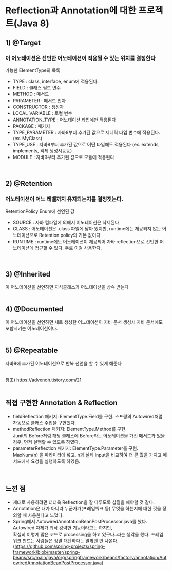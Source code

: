 # Reflection과 Annotation에 대한 프로젝트(Java 8)

## 1) @Target
### 이 어노테이션은 선언한 어노테이션이 적용될 수 있는 위치를 결정한다
가능한 ElementType의 목록
- TYPE : class, interface, enum에 적용된다. 
- FIELD : 클래스 필드 변수
- METHOD : 메서드
- PARAMETER : 메서드 인자
- CONSTRUCTOR : 생성자
- LOCAL_VARIABLE : 로컬 변수
- ANNOTATION_TYPE : 어노테이션 타입에만 적용된다
- PACKAGE : 패키지 
- TYPE_PARAMETER : 자바8부터 추가된 값으로 제네릭 타입 변수에 적용된다. (ex. MyClass<T>)
- TYPE_USE : 자바8부터 추가된 값으로 어떤 타입에도 적용된다 (ex. extends, implements, 객체 생성시등등)
- MODULE : 자바9부터 추가된 값으로 모듈에 적용된다
<br/>
  
## 2) @Retention
### 어노테이션이 어느 레벨까지 유지되는지를 결정짓는다. 
RetentionPolicy Enum에 선언된 값 
- SOURCE : 자바 컴파일에 의해서 어노테이션은 삭제된다
- CLASS : 어노테이션은 .class 파일에 남아 있지만, runtime에는 제공되지 않는 어노테이션으로 Retention policy의 기본 값이다
- RUNTIME : runtime에도 어노테이션이 제공되어 자바 reflection으로 선언한 어노테이션에 접근할 수 있다. 주로 이걸 사용한다. 
<br/>

## 3) @Inherited
이 어노테이션을 선언하면 자식클래스가 어노테이션을 상속 받는다  
<br/>

## 4) @Documented
이 어노테이션을 선언하면 새로 생성한 어노테이션이 자바 문서 생성시 자바 문서에도 포함시키는 어노테이션이다.   
<br/>

## 5) @Repeatable
자바8에 추가된 어노테이션으로 반복 선언을 할 수 있게 해준다  
<br/>

참조) https://advenoh.tistory.com/21  
<br/>

## 직접 구현한 Annotation & Reflection
- fieldReflection 패키지: ElementType.Field를 구현. 스프링의 Autowired처럼 자동으로 클래스 주입을 구현했다.
- methodReflection 패키지: ElementType.Method를 구현.   
  Junit의 Before처럼 해당 클래스에 Before라는 어노테이션을 가진 메서드가 있을 경우, 먼저 실행할 수 있도록 하였다.
- parameterReflection 패키지: ElementType.Parameter를 구현.   
MaxNum(n) 을 파라미터에 넣고, n과 실제 input을 비교하여 더 큰 값을 가지고 메서드에서 요청을 실행하도록 하였음.
<br/>

## 느낀 점
- 제대로 사용하려면 더더욱 Reflection을 잘 다루도록 삽질을 해야할 것 같다.
- Annotation은 내가 아니라 누군가가(프레임워크 등) 무엇을 하는지에 대한 것을 정의할 때 사용한다고 느꼈다.
- Spring에서 AutowiredAnnotationBeanPostProcessor.java를 봤다. Autowired 자체가 워낙 강력한 기능이라고는 하지만,  
  확실히 이렇게 많은 코드로 processing을 하고 있구나..라는 생각을 했다. 프레임워크 만드는 사람들은 정말 대단하다는 말밖엔 안 나온다.  
(https://github.com/spring-projects/spring-framework/blob/master/spring-beans/src/main/java/org/springframework/beans/factory/annotation/AutowiredAnnotationBeanPostProcessor.java)
   

